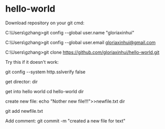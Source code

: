 # hello-world

Download repository on your git cmd:

C:\Users\gzhang>git config --global user.name "gloriaxinhui"

C:\Users\gzhang>git config --global user.email gloriaxinhui@gmail.com

C:\Users\gzhang>git clone https://github.com/gloriaxinhui/hello-world.git


Try this if it doesn't work:

git config --system http.sslverify false

get director:
dir

get into hello world
cd hello-world
dir

create new file:
echo "Nother new file!!!">>newfile.txt
dir

git add newfile.txt

Add comment:
git commit -m "created a new file for text"
